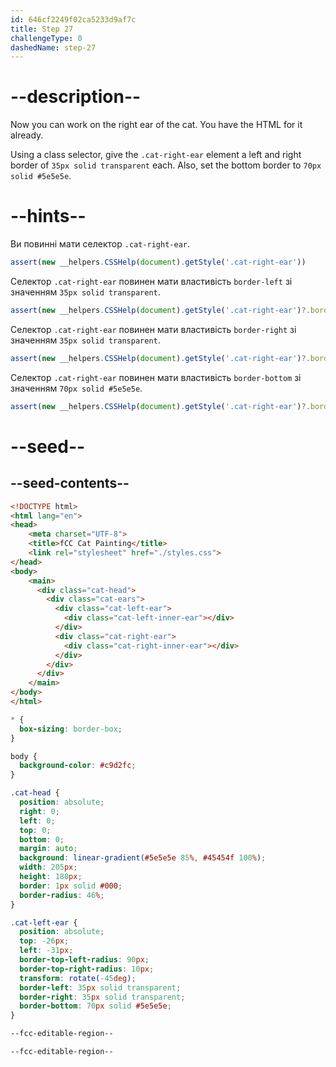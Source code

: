 ```yaml
---
id: 646cf2249f02ca5233d9af7c
title: Step 27
challengeType: 0
dashedName: step-27
---
```


# --description--

Now you can work on the right ear of the cat. You have the HTML for it already.

Using a class selector, give the `.cat-right-ear` element a left and right border of `35px solid transparent` each. Also, set the bottom border to `70px solid #5e5e5e`.

# --hints--

Ви повинні мати селектор `.cat-right-ear`.

```js 
assert(new __helpers.CSSHelp(document).getStyle('.cat-right-ear'))
```

Селектор `.cat-right-ear` повинен мати властивість `border-left` зі значенням `35px solid transparent`.

```js
assert(new __helpers.CSSHelp(document).getStyle('.cat-right-ear')?.borderLeft === '35px solid transparent')
```

Селектор `.cat-right-ear` повинен мати властивість `border-right` зі значенням `35px solid transparent`.

```js
assert(new __helpers.CSSHelp(document).getStyle('.cat-right-ear')?.borderRight === '35px solid transparent')
```

Селектор `.cat-right-ear` повинен мати властивість `border-bottom` зі значенням `70px solid #5e5e5e`.

```js
assert(new __helpers.CSSHelp(document).getStyle('.cat-right-ear')?.borderBottom === '70px solid rgb(94, 94, 94)')
```

# --seed--

## --seed-contents--

```html
<!DOCTYPE html>
<html lang="en">
<head>
    <meta charset="UTF-8">
    <title>fCC Cat Painting</title>
    <link rel="stylesheet" href="./styles.css">
</head>
<body>
    <main>
      <div class="cat-head">
        <div class="cat-ears">
          <div class="cat-left-ear">
            <div class="cat-left-inner-ear"></div>
          </div>
          <div class="cat-right-ear">
            <div class="cat-right-inner-ear"></div>
          </div>
        </div>
      </div>
    </main>
</body>
</html>
```

```css
* {
  box-sizing: border-box;
}

body {
  background-color: #c9d2fc;
}

.cat-head {
  position: absolute;
  right: 0;
  left: 0;
  top: 0;
  bottom: 0;
  margin: auto;
  background: linear-gradient(#5e5e5e 85%, #45454f 100%);
  width: 205px;
  height: 180px;
  border: 1px solid #000;
  border-radius: 46%;
}

.cat-left-ear {
  position: absolute;
  top: -26px;
  left: -31px;
  border-top-left-radius: 90px;
  border-top-right-radius: 10px;
  transform: rotate(-45deg);
  border-left: 35px solid transparent;
  border-right: 35px solid transparent;
  border-bottom: 70px solid #5e5e5e;
}

--fcc-editable-region--

--fcc-editable-region--
```

